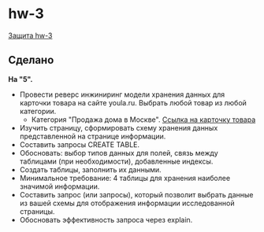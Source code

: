 # hw-3

[Защита hw-3](https://drive.google.com/file/d/1myf9Dc7Oa8oGEW-xfYM_MeucdXeldxeM/view?usp=sharing)

## Сделано

**На "5".**  
- Провести реверс инжиниринг модели хранения данных для карточки товара на сайте youla.ru. Выбрать любой товар из любой категории. 
    -  Категория "Продажа дома в Москве". [Ссылка на карточку товара](https://youla.ru/moskva/nedvijimost/prodaja-doma/dom-100-m2-5d8d953485e9d277d10ac602) 
- Изучить страницу, сформировать схему хранения данных представленной на странице информации.  
- Составить запросы CREATE TABLE.  
- Обосновать: выбор типов данных для полей, связь между таблицами (при необходимости), добавленные индексы.  
- Создать таблицы, заполнить их данными.  
- Минимальное требование: 4 таблицы для хранения наиболее значимой информации.  
- Составить запрос (или запросы), который позволит выбрать данные из вашей схемы для отображения информации исследованной страницы.  
- Обосновать эффективность запроса через explain. 
